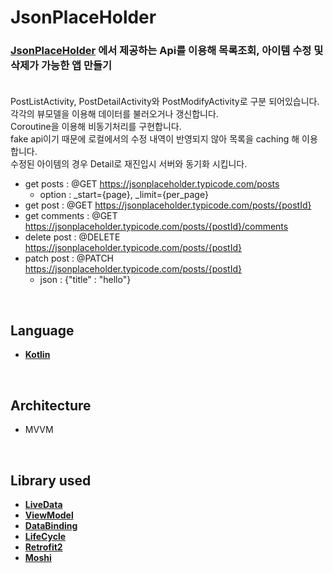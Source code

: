 # **JsonPlaceHolder**

### **[JsonPlaceHolder](https://jsonplaceholder.typicode.com)** 에서 제공하는 Api를 이용해 목록조회, 아이템 수정 및 삭제가 가능한 앱 만들기<br></br>
PostListActivity, PostDetailActivity와 PostModifyActivity로 구분 되어있습니다.<br>
각각의 뷰모델을 이용해 데이터를 불러오거나 갱신합니다.<br>
Coroutine을 이용해 비동기처리를 구현합니다.<br>
fake api이기 때문에 로컬에서의 수정 내역이 반영되지 않아 목록을 caching 해 이용합니다.<br>
수정된 아이템의 경우 Detail로 재진입시 서버와 동기화 시킵니다.<br>

- get posts : @GET https://jsonplaceholder.typicode.com/posts
    * option : _start={page}, _limit={per_page} 
- get post : @GET https://jsonplaceholder.typicode.com/posts/{postId}
- get comments : @GET https://jsonplaceholder.typicode.com/posts/{postId}/comments
- delete post : @DELETE https://jsonplaceholder.typicode.com/posts/{postId}
- patch post : @PATCH https://jsonplaceholder.typicode.com/posts/{postId}
    * json : {"title" : "hello"}
<br>

## **Language**
- **[Kotlin](https://kotlinlang.org)**
<br>

## **Architecture**
- MVVM
<br>

## **Library used**
- **[LiveData](https://developer.android.com/topic/libraries/architecture/livedata)**
- **[ViewModel](https://developer.android.com/topic/libraries/architecture/viewmodel)**
- **[DataBinding](https://developer.android.com/topic/libraries/data-binding)**
- **[LifeCycle](https://developer.android.com/topic/libraries/architecture/lifecycle)**
- **[Retrofit2](https://square.github.io/retrofit/)**
- **[Moshi](https://github.com/square/moshi)**

